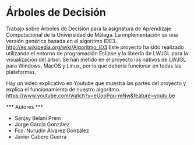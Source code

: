# Árboles de Decisión
Trabajo sobre Árboles de Decisión para la asignatura de Aprendizaje Computacional de la Universidad de Málaga. 
La implementación es una versión genérica basada en el algoritmo IDE3. http://es.wikipedia.org/wiki/Algoritmo_ID3
Este proyecto ha sido realizado utilizando el entorno de programación Eclipse y la librería de LWJGL para la visualización del árbol. 
Se han metido en el proyecto los nativos de LWJGL para Windows, MacOS y Linux, por lo que debería funcionar en todas las plataformas.

Hay un vídeo explicativo en Youtube que muestra las partes del proyecto y explica el funcionamiento de nuestro algoritmo. https://www.youtube.com/watch?v=eUooPgu-mNw&feature=youtu.be

*** Autores ***
- Sanjay Belani Prem
- Jorge García González
- Fco. Nurudín Álvarez González
- Javier Cabero Guerra
